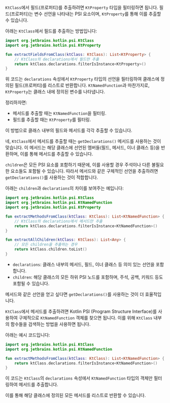 `KtClass`에서 필드(프로퍼티)를 추출하려면 `KtProperty` 타입을 필터링하면 됩니다. 필드(프로퍼티)는 변수 선언을 나타내는 PSI 요소이며, `KtProperty`를 통해 이를 추출할 수 있습니다.

아래는 `KtClass`에서 필드를 추출하는 방법입니다:

```kotlin
import org.jetbrains.kotlin.psi.KtClass
import org.jetbrains.kotlin.psi.KtProperty

fun extractFieldsFromClass(ktClass: KtClass): List<KtProperty> {
    // KtClass의 declarations에서 필드만 추출
    return ktClass.declarations.filterIsInstance<KtProperty>()
}
```

위 코드는 `declarations` 속성에서 `KtProperty` 타입의 선언을 필터링하여 클래스에 정의된 필드(프로퍼티)를 리스트로 반환합니다. `KtNamedFunction`과 마찬가지로, `KtProperty`는 클래스 내에 정의된 변수를 나타냅니다.

정리하자면:
- 메서드를 추출할 때는 `KtNamedFunction`을 필터링.
- 필드를 추출할 때는 `KtProperty`를 필터링.

이 방법으로 클래스 내부의 필드와 메서드를 각각 추출할 수 있습니다.


네, `KtClass`에서 메서드를 추출할 때는 `getDeclarations()` 메서드를 사용하는 것이 맞습니다. 이 메서드는 해당 클래스에 선언된 멤버들(필드, 메서드, 이너 클래스 등)을 반환하며, 이를 통해 메서드를 추출할 수 있습니다.

`children`은 모든 PSI 요소를 포함하기 때문에, 이를 사용할 경우 주석이나 다른 불필요한 요소들도 포함될 수 있습니다. 따라서 메서드와 같은 구체적인 선언을 추출하려면 `getDeclarations()`를 사용하는 것이 적합합니다.

아래는 `children`과 `declarations`의 차이를 보여주는 예입니다:

```kotlin
import org.jetbrains.kotlin.psi.KtClass
import org.jetbrains.kotlin.psi.KtNamedFunction
import org.jetbrains.kotlin.psi.KtProperty

fun extractMethodsFromClass(ktClass: KtClass): List<KtNamedFunction> {
    // KtClass의 declarations에서 메서드만 추출
    return ktClass.declarations.filterIsInstance<KtNamedFunction>()
}

fun extractAllChildren(ktClass: KtClass): List<Any> {
    // 모든 children을 추출하는 경우
    return ktClass.children.toList()
}
```

- `declarations`: 클래스 내부의 메서드, 필드, 이너 클래스 등 의미 있는 선언을 포함합니다.
- `children`: 해당 클래스의 모든 하위 PSI 노드를 포함하며, 주석, 공백, 키워드 등도 포함될 수 있습니다.

메서드와 같은 선언을 얻고 싶다면 `getDeclarations()`를 사용하는 것이 더 효율적입니다.


`KtClass`에서 메서드를 추출하려면 Kotlin PSI (Program Structure Interface)를 사용하여 구체적으로 `KtNamedFunction` 객체를 찾으면 됩니다. 이를 위해 `KtClass` 내부의 함수들을 검색하는 방법을 사용하면 됩니다.

아래는 예시 코드입니다:

```kotlin
import org.jetbrains.kotlin.psi.KtClass
import org.jetbrains.kotlin.psi.KtNamedFunction

fun extractMethodsFromClass(ktClass: KtClass): List<KtNamedFunction> {
    return ktClass.declarations.filterIsInstance<KtNamedFunction>()
}
```

이 코드는 `KtClass`의 `declarations` 속성에서 `KtNamedFunction` 타입의 객체만 필터링하여 메서드를 추출합니다.

이를 통해 해당 클래스에 정의된 모든 메서드를 리스트로 반환할 수 있습니다.